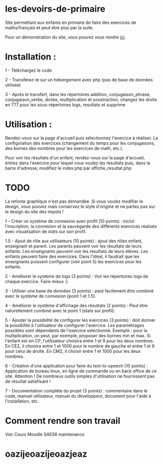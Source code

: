 # les-devoirs-de-primaire
Site permettant aux enfants en primaire de faire des exercices de maths/français et peut être plus par la suite.

Pour un démonstration du site, vous pouvez vous rendre [ici](https://mes-devoirs.jrcan.dev/).

# Installation :
1 - Téléchargez le code

2 - Transférez-le sur un hébergement avec php (pas de base de données utilisée)

3 - Après le transfert, dans les répertoires addition, conjugaison_phrase, conjugaison_verbe, dictee, multiplication et soustraction, changez les droits en 777 pour les sous-répertoires logs, resultats et supprime

# Utilisation :
Rendez-vous sur la page d'accueil puis sélectionnez l'exercice à réaliser. La configuration des exercices (changement du temps pour les conjugaisons, des bornes des nombres pour les exercices de math, etc.).

Pour voir les résultats d'un enfant, rendez-vous sur la page d'accueil, entrez dans l'exercice pour lequel vous voulez les résultats puis, dans la barre d'adresse, modifiez le index.php par affiche_resultat.php

# TODO
La refonte graphique n'est pas demandée. Si vous voulez modifier le design, vous pouvez mais conservez le style d'origine et ne partez pas sur le design du site des impots !

1 - Créer un système de connexion avec profil (10 points) : inclut l'inscription, la connexion et la sauvegarde des différents exercices réalisés avec visualisation de stats sur son profil.

1.5 - Ajout de rôle aux utilisateurs (10 points) : ajout des rôles enfant, enseignant et parent. Les parents peuvent voir les résultats de leurs enfants. Les enseignants peuvent voir les résultats de leurs élèves. Les enfants peuvent faire des exercices. Dans l'idéal, il faudrait que les enseignants puissent configurer (voir point 5) les exercices pour les enfants.

2 - Améliorer le système de logs (3 points) : Voir les répertoires logs de chaque exercice. Faire mieux :)

3 - Utiliser une base de données (3 points) : peut facilement être combiné avec le système de connexion (point 1 et 1.5).

4 - Améliorer le système d'affichage des résultats (2 points) : Peut être naturellement combiné avec le point 1 (stats sur profil).

5 - Ajouter la possibilité de configurer les exercices (3 points) : doit donner la possibilité à l'utilisateur de configurer l'exercice. Les paramètrages possibles sont dépendants de l'exercice selectionné. Exemple : pour la multiplication, on peut, par exemple, proposer des bornes min et max. Si l'enfant est en CP, l'utilisateur choisira entre 1 et 9 pour les deux nombres. En CE2, il choisira entre 1 et 1000 pour le nombre de gauche et entre 1 et 9 pour celui de droite. En CM2, il choisir entre 1 et 1000 pour les deux nombres.

6 - Création d'une application pour faire du text-to-speech (10 points) : Application de bureau linux, en ligne de commande ou en back office de ce site. Attention ! De nombreux outils simples d'utilisation ne fournissent pas de résultat satisfisant !

7 - Documentation complète du projet (3 points) : commentaire dans le code, manuel utilisateur, manuel du développeur, document pour l'aide à l'installation, etc.

# Comment rendre son travail

Voir Cours Moodle SAES6 maintenance

# oazijeoazijeoazjeaz